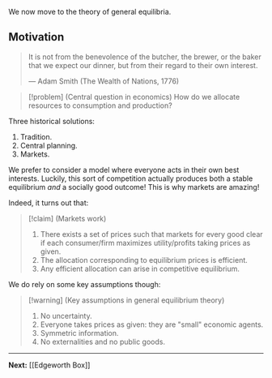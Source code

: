 We now move to the theory of general equilibria. 

## Motivation

> It is not from the benevolence of the butcher, the brewer, or the baker that we expect our dinner, but from their regard to their own interest.
> 
> — Adam Smith (The Wealth of Nations, 1776)

> [!problem] (Central question in economics)
> How do we allocate resources to consumption and production?

Three historical solutions:

1. Tradition.
2. Central planning.
3. Markets.

We prefer to consider a model where everyone acts in their own best interests. Luckily, this sort of competition actually produces both a stable equilibrium *and* a socially good outcome! This is why markets are amazing!

Indeed, it turns out that:

> [!claim] (Markets work)
> 1. There exists a set of prices such that markets for every good clear if each consumer/firm maximizes utility/profits taking prices as given.
> 2. The allocation corresponding to equilibrium prices is efficient.
> 3. Any efficient allocation can arise in competitive equilibrium.

We do rely on some key assumptions though:

> [!warning] (Key assumptions in general equilibrium theory)
> 1. No uncertainty.
> 2. Everyone takes prices as given: they are "small" economic agents.
> 3. Symmetric information.
> 4. No externalities and no public goods.

---

**Next:** [[Edgeworth Box]]